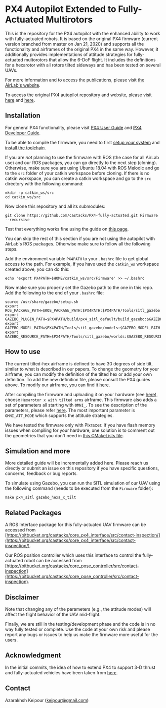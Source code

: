 # PX4 Autopilot Extended to Fully-Actuated Multirotors

This is the repository for the PX4 autopilot with the enhanced ability to work with fully-actuated robots. It is based on the original PX4 firmware (current version branched from master on Jan 21, 2020) and supports all the functionality and airframes of the original PX4 in the same way. However, it additionally provides implementations of attitude strategies for fully-actuated multorotors that allow the 6-DoF flight. It includes the definitions for a hexarotor with all rotors tilted sideways and has been tested on several UAVs.

For more information and to access the publications, please visit [the AirLab's website](http://theairlab.org/fully-actuated).

To access the original PX4 autopilot repository and website, please visit [here](https://github.com/PX4/PX4-Autopilot) and [here](https://px4.io/).

## Installation

For general PX4 functionality, please visit [PX4 User Guide](https://docs.px4.io/master/en/) and [PX4 Developer Guide](https://dev.px4.io/master/en/).

To be able to compile the firmware, you need to first [setup your system](https://dev.px4.io/master/en/setup/config_initial.html) and [install the toolchain](https://dev.px4.io/master/en/setup/dev_env.html). 

If you are *not* planning to use the firmware with ROS (the case for all AirLab use) and our ROS packages, you can go directly to the next step (cloning). Otherwise, make sure you are using Ubuntu 18.04 with ROS Melodic and go to the `src` folder of your catkin workspace before cloning. If there is no catkin workspace, you can create a catkin workspace and go to the `src` directory with the following command:

```
mkdir -p catkin_ws/src
cd catkin_ws/src
```

Now clone this repository and all its submodules:

```
git clone https://github.com/castacks/PX4-fully-actuated.git Firmware --recursive
```

Test that everything works fine using the guide on [this page](https://dev.px4.io/master/en/setup/building_px4.html#first-build-using-the-jmavsim-simulator). 

You can skip the rest of this section if you are not using the autopilot with AirLab's ROS packages. Otherwise make sure to follow all the following steps.

Add the environment variable `PX4PATH` to your `.bashrc` file to get global access to the path. For example, if you have used the `catkin_ws` workspace created above, you can do this:

```
echo 'export PX4PATH=$HOME/catkin_ws/src/Firmware' >> ~/.bashrc
```

Now make sure you properly set the Gazebo path to the one in this repo. Add the following to the end of your `.bashrc` file:

```
source /usr/share/gazebo/setup.sh
export ROS_PACKAGE_PATH=$ROS_PACKAGE_PATH:$PX4PATH:$PX4PATH/Tools/sitl_gazebo
export GAZEBO_PLUGIN_PATH=$PX4PATH/build/px4_sitl_default/build_gazebo:$GAZEBO_PLUGIN_PATH
export GAZEBO_MODEL_PATH=$PX4PATH/Tools/sitl_gazebo/models:$GAZEBO_MODEL_PATH
export GAZEBO_RESOURCE_PATH=$PX4PATH/Tools/sitl_gazebo/worlds:$GAZEBO_RESOURCE_PATH
```

## How to use

The current tilted-hex airframe is defined to have 30 degrees of side tilt, similar to what is described in our papers. To change the geometry for your airframe, you can modify the definition of the tilted hex or add your own definition. To add the new definition file, please consult the PX4 guides above. To modify our airframe, you can find it [here](https://github.com/castacks/PX4-fully-actuated/blob/v1.10-master/src/lib/mixer/MultirotorMixer/geometries/hex_tilt_x.toml).

After compiling the firmware and uploading it on your hardware (see [here](https://dev.px4.io/master/en/setup/building_px4.html)), choose `Hexarotor x with tilted arms` airframe. This firmware also adds a set of parameters all starting with `OMNI_`. To see the description of the parameters, please refer [here](https://github.com/castacks/PX4-fully-actuated/blob/v1.10-master/src/modules/mc_pos_control/mc_pos_control_params.c). The most important parameter is `OMNI_ATT_MODE` which supports the attitude strategies. 

We have tested the firmware only with Pixracer. If you have flash memory issues when compiling for your hardware, one solution is to comment out the geometries that you don't need in [this CMakeLists file](https://github.com/castacks/PX4-fully-actuated/blob/v1.10-master/src/lib/mixer/MultirotorMixer/CMakeLists.txt).

## Simulation and more

More detailed guide will be incrementally added here. Please reach us directly or submit an issue on this repository if you have specific questions, concerns, feedback or bug reports.

To simulate using Gazebo, you can run the SITL simulation of our UAV using the following command (needs to be executed from the `Firmware` folder):

```
make px4_sitl gazebo_hexa_x_tilt
```

## Related Packages

A ROS Interface package for this fully-actuated UAV firmware can be accessed from [https://bitbucket.org/castacks/core_px4_interface/src/contact-inspection/](https://bitbucket.org/castacks/core_px4_interface/src/contact-inspection/).


Our ROS position controller which uses this interface to control the fully-actuated robot can be accessed from [https://bitbucket.org/castacks/core_pose_controller/src/contact-inspection](https://bitbucket.org/castacks/core_pose_controller/src/contact-inspection).

## Disclaimer

Note that changing any of the parameters (e.g., the attitude modes) will affect the flight behavior of the UAV mid-flight. 

Finally, we are still in the testing/development phase and the code is in no way fully tested or complete. Use the code at your own risk and please report any bugs or issues to help us make the firmware more useful for the users.

## Acknowledgment

In the initial commits, the idea of how to extend PX4 to support 3-D thrust and fully-actuated vehicles have been taken from [here](https://github.com/jlecoeur/Firmware/pull/1).

## Contact

Azarakhsh Keipour (keipour@gmail.com)